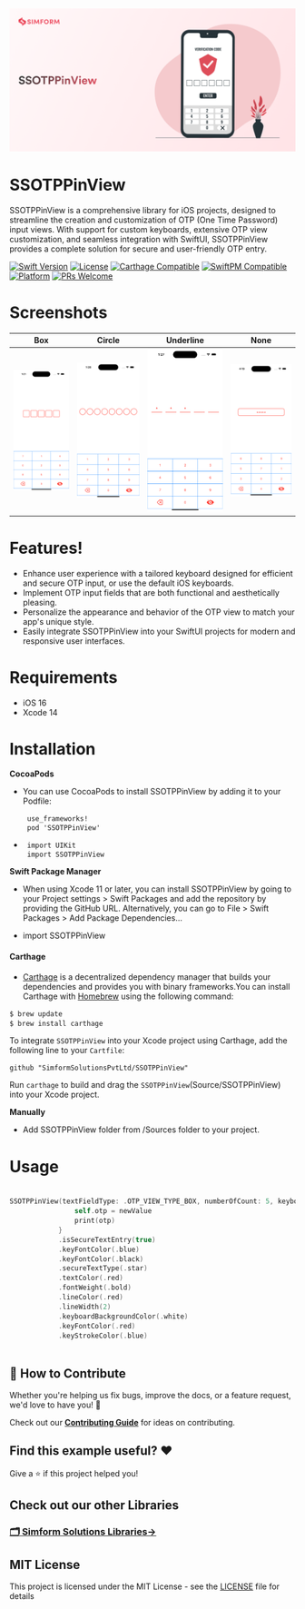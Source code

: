 
<img src="Assets/SSOTPPinView.png" alt="SSOTPPinView">

# SSOTPPinView

SSOTPPinView is a comprehensive library for iOS projects, designed to streamline the creation and customization of OTP (One Time Password) input views. With support for custom keyboards, extensive OTP view customization, and seamless integration with SwiftUI, SSOTPPinView provides a complete solution for secure and user-friendly OTP entry.

[![Swift Version][swift-image]][swift-url]
[![License][license-image]][license-url]
[![Carthage Compatible][carthage-image]][carthage-url]
[![SwiftPM Compatible][spm-image]][spm-url]
[![Platform][platform-image]][platform-url]
[![PRs Welcome][PR-image]][PR-url]

# Screenshots
| Box | Circle | Underline | None |
| :--: | :-----: | :--: | :--: |
| ![](Assets/BoxType.png) | ![](Assets/Circle.png) | ![](Assets/Underline.png) | ![](Assets/None.png) |

 
# Features!
- Enhance user experience with a tailored keyboard designed for efficient and secure OTP input, or use the default iOS keyboards.
- Implement OTP input fields that are both functional and aesthetically pleasing.
- Personalize the appearance and behavior of the OTP view to match your app's unique style.
- Easily integrate SSOTPPinView into your SwiftUI projects for modern and responsive user interfaces.
  
# Requirements
  - iOS 16
  - Xcode 14

# Installation
 **CocoaPods**
 
- You can use CocoaPods to install SSOTPPinView by adding it to your Podfile:

       use_frameworks!
       pod 'SSOTPPinView'

-  
       import UIKit
       import SSOTPPinView
       
**Swift Package Manager**
 
- When using Xcode 11 or later, you can install SSOTPPinView by going to your Project settings > Swift Packages and add the repository by providing the GitHub URL. Alternatively, you can go to File > Swift Packages > Add Package Dependencies...

- import SSOTPPinView

####  Carthage
-   [Carthage](https://github.com/Carthage/Carthage) is a decentralized dependency manager that builds your dependencies and provides you with binary frameworks.You can install Carthage with [Homebrew](http://brew.sh/) using the following command:
```bash
$ brew update
$ brew install carthage
```
To integrate `SSOTPPinView` into your Xcode project using Carthage, add the following line to your `Cartfile`:

```ogdl
github "SimformSolutionsPvtLtd/SSOTPPinView"
```
Run `carthage` to build and drag the `SSOTPPinView`(Source/SSOTPPinView) into your Xcode project.

**Manually**

- Add SSOTPPinView folder from /Sources folder to your project.

# Usage

```swift
    
SSOTPPinView(textFieldType: .OTP_VIEW_TYPE_BOX, numberOfCount: 5, keyboardOptions: .customRandomDigitsType) { newValue in
                self.otp = newValue
                print(otp)
            }
            .isSecureTextEntry(true)
            .keyFontColor(.blue)
            .keyFontColor(.black)
            .secureTextType(.star)
            .textColor(.red)
            .fontWeight(.bold)
            .lineColor(.red)
            .lineWidth(2)
            .keyboardBackgroundColor(.white)
            .keyFontColor(.red)
            .keyStrokeColor(.blue)
    
```
## 🤝 How to Contribute

Whether you're helping us fix bugs, improve the docs, or a feature request, we'd love to have you! :muscle:

Check out our [**Contributing Guide**](CONTRIBUTING.md) for ideas on contributing.

## Find this example useful? ❤️

Give a ⭐️ if this project helped you!

## Check out our other Libraries

<h3><a href="https://github.com/SimformSolutionsPvtLtd/Awesome-Mobile-Libraries"><u>🗂 Simform Solutions Libraries→</u></a></h3>

## MIT License

This project is licensed under the MIT License - see the [LICENSE](LICENSE) file for details

    
[swift-image]:https://img.shields.io/badge/swift-5.0-orange.svg
[swift-url]: https://swift.org/
[carthage-image]:https://img.shields.io/badge/Carthage-compatible-4BC51D.svg?style=flat
[carthage-url]: https://github.com/Carthage/Carthage
[spm-image]:https://img.shields.io/badge/SwiftPM-compatible-brightgreen.svg
[spm-url]: https://swift.org/package-manager
[license-image]: https://img.shields.io/badge/License-MIT-blue.svg
[license-url]: LICENSE
[travis-image]: https://img.shields.io/travis/dbader/node-datadog-metrics/master.svg?style=flat-square
[travis-url]: https://travis-ci.org/dbader/node-datadog-metrics
[codebeat-image]: https://codebeat.co/assets/svg/badges/C-ffb83f-7198e9a1b7ad7f73977b0c9a5c7c3fffbfa25f262510e5681fd8f5a3188216b0.svg
[codebeat-url]: https://codebeat.co/projects/github-com-vsouza-awesomeios-com
[platform-image]:https://img.shields.io/cocoapods/p/LFAlertController.svg?style=flat
[platform-url]:http://cocoapods.org/pods/LFAlertController
[cocoa-image]:https://img.shields.io/cocoapods/v/EZSwiftExtensions.svg
[cocoa-url]:https://img.shields.io/cocoapods/v/LFAlertController.svg
[PR-image]:https://img.shields.io/badge/PRs-welcome-brightgreen.svg?style=flat-square
[PR-url]:http://makeapullrequest.com

